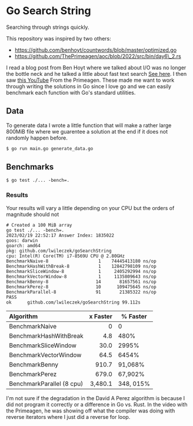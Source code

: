 # Go Search String
Searching through strings quickly.

This repository was inspired by two others:

 - https://github.com/benhoyt/countwords/blob/master/optimized.go
 - https://github.com/ThePrimeagen/aoc/blob/2022/src/bin/day6\_2.rs

I read a blog post from Ben Hoyt where we talked about I/O was no longer the bottle neck and he talked a little about fast text search 
[See here](https://benhoyt.com/writings/io-is-no-longer-the-bottleneck/). 
I then saw [this YouTube](https://www.youtube.com/watch?v=U16RnpV48KQ) From the Primeagen.
These made me want to work through writing the solutions in Go since I love go and we can easily benchmark
each function with Go's standard utilities.

## Data
To generate data I wrote a little function that will make a rather large 800MiB file where we 
guarentee a solution at the end if it does not randomly happen before.

```bash
$ go run main.go generate_data.go
```

## Benchmarks

```
$ go test ./... -bench=.
```

### Results
Your results will vary a little depending on your CPU but the orders of magnitude should not
```base
# Created a 100 MiB array
go test ./... -bench=.
2023/02/19 22:52:17 Answer Index: 1835022
goos: darwin
goarch: amd64
pkg: github.com/lwileczek/goSearchString
cpu: Intel(R) Core(TM) i7-8569U CPU @ 2.80GHz
BenchmarkNaive-8           	       1	74445413180 ns/op
BenchmarkHashWithBreak-8   	       1	12842798109 ns/op
BenchmarkSliceWindow-8     	       1	 2405292994 ns/op
BenchmarkVectorWindow-8    	       1	 1135809643 ns/op
BenchmarkBenny-8           	      14	   81657561 ns/op
BenchmarkPerez-8           	      10	  109475645 ns/op
BenchmarkParallel-8        	      91	   21385322 ns/op
PASS
ok  	github.com/lwileczek/goSearchString	99.112s
```
|Algorithm | x Faster | % Faster |
|:---|---:|---|
|BenchmarkNaive | 0 | 0 |
|BenchmarkHashWithBreak | 4.8 | 480% |
|BenchmarkSliceWindow |  30.0 |	2995% |
|BenchmarkVectorWindow |  64.5 |	6454% |
|BenchmarkBenny |  910.7 |	91,068% |
|BenchmarkPerez |  679.0 | 	67,902% |
|BenchmarkParallel (8 cpu) |  3,480.1 | 348, 015% |

I'm not sure if the degradation in the David A Perez algorithm is because I did not program it correctly
or a difference in Go vs. Rust.
In the video with the Primeagen, he was showing off what the compiler was doing with reverse iterators
where I just did a reverse for loop.
